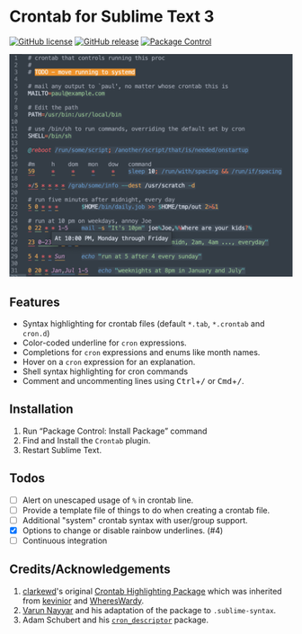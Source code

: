 # Crontab for Sublime Text 3

[![GitHub license](https://img.shields.io/github/license/michaelblyons/SublimeSyntax-Crontab.svg)](https://github.com/michaelblyons/SublimeSyntax-Crontab/blob/master/LICENSE)
[![GitHub release](https://img.shields.io/github/release/michaelblyons/SublimeSyntax-Crontab.svg)](https://GitHub.com/michaelblyons/SublimeSyntax-Crontab/releases/)
[![Package Control](https://packagecontrol.herokuapp.com/downloads/Crontab.svg?style=flat-square)](https://packagecontrol.io/packages/Crontab)

![Example screenshot][screenshot]

## Features

- Syntax highlighting for crontab files (default `*.tab`, `*.crontab` and `cron.d`)
- Color-coded underline for `cron` expressions.
- Completions for `cron` expressions and enums like month names.
- Hover on a `cron` expression for an explanation.
- Shell syntax highlighting for cron commands
- Comment and uncommenting lines using <kbd>Ctrl</kbd>+<kbd>/</kbd> or <kbd>Cmd</kbd>+<kbd>/</kbd>.

## Installation

1. Run “Package Control: Install Package” command
2. Find and Install the `Crontab` plugin.
3. Restart Sublime Text.

## Todos

- [ ] Alert on unescaped usage of `%` in crontab line.
- [ ] Provide a template file of things to do when creating a crontab file.
- [ ] Additional "system" crontab syntax with user/group support.
- [x] Options to change or disable rainbow underlines. (#4)
- [ ] Continuous integration

## Credits/Acknowledgements

1. [clarkewd][]'s original [Crontab Highlighting Package][clarkewd-cron] which was inherited from [kevinior][] and [WheresWardy][].
2. [Varun Nayyar][nayyarv] and his adaptation of the package to `.sublime-syntax`.
3. Adam Schubert and his [`cron_descriptor`][cron_descriptor] package.

[screenshot]: demo/screenshot.png
[clarkewd]: https://github.com/clarkewd
[clarkewd-cron]: https://github.com/clarkewd/SublimeCrontab
[kevinior]: https://github.com/kevinior
[whereswardy]: https://github.com/WheresWardy
[nayyarv]: https://github.com/nayyarv
[cron_descriptor]: https://github.com/Salamek/cron-descriptor
